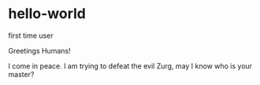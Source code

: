 # hello-world
first time user

Greetings Humans!

I come in peace. I am trying to defeat the evil Zurg, may I know who is your master?
